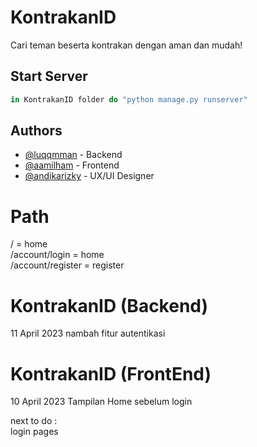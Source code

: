 # KontrakanID

Cari teman beserta kontrakan dengan aman dan mudah!

## Start Server

```javascript
in KontrakanID folder do "python manage.py runserver" 
```

## Authors

- [@luqqmman](https://www.github.com/luqqmman) - Backend
- [@aamilham](https://www.github.com/aamilham) - Frontend
- [@andikarizky](https://www.github.com/andikarizky) - UX/UI Designer

# Path
/ = home <br />
/account/login = home <br />
/account/register = register <br />

# KontrakanID (Backend)
11 April 2023 nambah fitur autentikasi

# KontrakanID (FrontEnd)
10 April 2023 Tampilan Home sebelum login

next to do : <br />
login pages <br />

